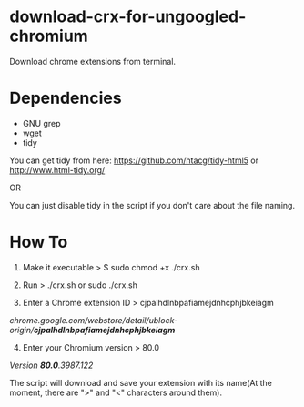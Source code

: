 # download-crx-for-ungoogled-chromium
Download chrome extensions from terminal.

# Dependencies
- GNU grep
- wget
- tidy

You can get tidy from here: https://github.com/htacg/tidy-html5 or http://www.html-tidy.org/

OR

You can just disable tidy in the script if you don't care about the file naming.

# How To

1. Make it executable > $ sudo chmod +x ./crx.sh

2. Run > ./crx.sh or sudo ./crx.sh

3. Enter a Chrome extension ID > cjpalhdlnbpafiamejdnhcphjbkeiagm

_chrome.google.com/webstore/detail/ublock-origin/**cjpalhdlnbpafiamejdnhcphjbkeiagm**_

4. Enter your Chromium version > 80.0

_Version **80.0**.3987.122_

The script will download and save your extension with its name(At the moment, there are ">" and "<" characters around them).
